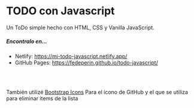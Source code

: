 # TODO con Javascript
Un ToDo simple hecho con HTML, CSS y Vanilla JavaScript.<br>
##### Encontralo en...
- Netlify: https://mi-todo-javascript.netlify.app/
- GitHub Pages: https://fedeperin.github.io/todo-javascript/
<br>
<br>

También utilizé <a href="https://icons.getbootstrap.com/" target="_blank">Bootstrap Icons</a> Para el ícono de GitHub y el que se utiliza para eliminar items de la lista
